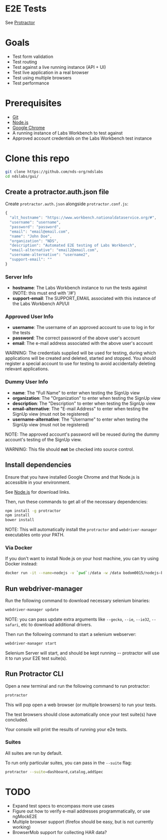 # E2E Tests

See [Protractor](https://github.com/angular/protractor)

# Goals
* Test form validation
* Test routing
* Test against a live running instance (API + UI)
* Test live application in a real browser
* Test using multiple browsers
* Test performance

# Prerequisites
* [Git](https://git-scm.com/)
* [Node.js](https://nodejs.org/en/)
* [Google Chrome](https://www.google.com/chrome/browser/desktop/)
* A running instance of Labs Workbench to test against
* Approved account credentials on the Labs Workbench test instance

# Clone this repo
```bash
git clone https://github.com/nds-org/ndslabs
cd ndslabs/gui/
```

## Create a protractor.auth.json file
Create `protractor.auth.json` alongside `protractor.conf.js`:
```javascript
{
  "alt_hostname": "https://www.workbench.nationaldataservice.org/#",
  "username": "username",
  "password": "password",
  "email": "email@email.com",
  "name": "John Doe",
  "organization": "NDS",
  "description": "Automated E2E testing of Labs Workbench",
  "email-alternative": "email2@email.com",
  "username-alternative": "username2",
  "support-email": ""
}
```

### Server Info
* **hostname**: The Labs Workbench instance to run the tests against (NOTE: this must end with '/#')
* **support-email**: The SUPPORT_EMAIL associated with this instance of the Labs Workbench API/UI

### Approved User Info
* **username**: The username of an approved account to use to log in for the tests
* **password**: The correct password of the above user's account
* **email**: The e-mail address associated with the above user's account

WARNING: The credentials supplied will be used for testing, during which applications will be created and deleted, started and stopped. You should register a special account to use for testing to avoid accidentally deleting relevant applications.

### Dummy User Info
* **name**: The "Full Name" to enter when testing the SignUp view
* **organization**: The "Organization" to enter when testing the SignUp view
* **description**: The "Description" to enter when testing the SignUp view
* **email-alternative**: The "E-mail Address" to enter when testing the SignUp view (must not be registered)
* **username-alternative**: The "Username" to enter when testing the SignUp view (must not be registered)

NOTE: The approved account's password will be reused during the dummy account's testing of the SignUp view.

WARNING: This file should **not** be checked into source control.


## Install dependencies
Ensure that you have installed Google Chrome and that Node.js is accessible in your environment.

See [Node.js](https://nodejs.org/en/download/) for download links.

Then, run these commands to get all of the necessary dependencies:
```bash
npm install -g protractor
npm install
bower install
```

NOTE: This will automatically install the `protractor` and `webdriver-manager` executables onto your PATH.

### Via Docker
If you don't want to install Node.js on your host machine, you can try using Docker instead:
```bash
docker run -it --name=nodejs -v `pwd`:/data -w /data bodom0015/nodejs-bower-grunt bash
```

## Run webdriver-manager
Run the following command to download necessary selenium binaries:
```bash
webdriver-manager update
```

NOTE: you can pass update extra arguments like `--gecko`, `--ie`, `--ie32`, `--safari`, etc to download additional drivers.

Then run the following command to start a selenium webserver:
```bash
webdriver-manager start
```

Selenium Server will start, and should be kept running -- protractor will use it to run your E2E test suite(s).

## Run Protractor CLI
Open a new terminal and run the following command to run protractor:
```bash
protractor
```

This will pop open a web browser (or multiple browsers) to run your tests.

The test browsers should close automatically once your test suite(s) have concluded.

Your console will print the results of running your e2e tests.

### Suites
All suites are run by default.

To run only particular suites, you can pass in the `--suite` flag:
```bash
protractor --suite=dashboard,catalog,addSpec
```

# TODO
* Expand test specs to encompass more use cases
* Figure out how to verify e-mail addresses programmatically, or use ngMockE2E
* Multiple browser support (firefox should be easy, but is not currently working)
* BrowserMob support for collecting HAR data?

